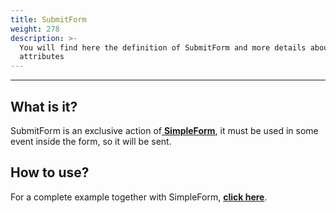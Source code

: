 ```yaml
---
title: SubmitForm
weight: 278
description: >-
  You will find here the definition of SubmitForm and more details about its
  attributes
---
```


---

## What is it? 

SubmitForm is an exclusive action of[ **SimpleForm**](/home/api/components/forms/simple-form), it must be used in some event inside the form, so it will be sent. 

## How to use? 

For a complete example together with SimpleForm, [**click here**](/home/api/components/forms/simple-form).
